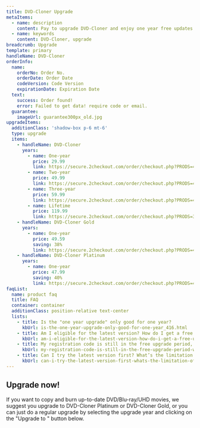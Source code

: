 ```yaml
---
title: DVD-Cloner Upgrade
metaItems:
  - name: description
    content: Pay to upgrade DVD-Cloner and enjoy one year free updates.
  - name: keywords
    content: DVD-Cloner, upgrade
breadcrumb: Upgrade
template: primary 
handleName: DVD-Cloner 
orderInfo:
  name:
    orderNo: Order No.
    orderDate: Order Date
    codeVersion: Code Version
    expirationDate: Expiration Date
  text:  
    success: Order found!
    error: Failed to get data! require code or email.
  guarantee:
    imageUrl: guarantee300px_old.jpg
upgradeItems:
  additionClass: 'shadow-box p-6 mt-6'
  type: upgrade
  items:
    - handleName: DVD-Cloner
      years:
        - name: One-year
          price: 29.99
          link: https://secure.2checkout.com/order/checkout.php?PRODS=4537838&QTY=1&CART=1&CARD=1&ADDITIONAL_acode[4537838]=      
        - name: Two-year
          price: 49.99
          link: https://secure.2checkout.com/order/checkout.php?PRODS=4537839&QTY=1&CART=1&CARD=1&ADDITIONAL_acode[4537839]=   
        - name: Three-year
          price: 59.99
          link: https://secure.2checkout.com/order/checkout.php?PRODS=4537840&QTY=1&CART=1&CARD=1&ADDITIONAL_acode[4537840]=     
        - name: Lifetime
          price: 119.99
          link: https://secure.2checkout.com/order/checkout.php?PRODS=37849114&QTY=1&CART=1&CARD=1&ADDITIONAL_acode[37849114]=  
    - handleName: DVD-Cloner Gold
      years:
        - name: One-year
          price: 49.59
          saving: 38%
          link: https://secure.2checkout.com/order/checkout.php?PRODS=4611015&QTY=1&CART=1&COUPON=b3v03kn
    - handleName: DVD-Cloner Platinum
      years:
        - name: One-year
          price: 47.99
          saving: 40%
          link: https://secure.2checkout.com/order/checkout.php?PRODS=4537842&QTY=1&CART=1&COUPON=ssv23fahg   
faqList:
  name: product faq
  title: FAQ
  container: container
  additionClass: position-relative text-center
  lists:
    - title: Is the "one year upgrade" only good for one year?
      kbUrl: is-the-one-year-upgrade-only-good-for-one-year_416.html
    - title: Am I eligible for the latest version? How do I get a free upgrade?
      kbUrl: am-i-eligible-for-the-latest-version-how-do-i-get-a-free-upgrade_417.html
    - title: My registration code is still in the free upgrade period, why did your system want to charge me again?
      kbUrl: my-registration-code-is-still-in-the-free-upgrade-period-why-did-your-system-want-to-charge-me-again_421.html
    - title: Can I try the latest version first? What’s the limitation of the free trial version?
      kbUrl: can-i-try-the-latest-version-first-whats-the-limitation-of-the-free-trial-version_415.html              
---
```


## Upgrade now! 

If you want to copy and burn up-to-date DVD/Blu-ray/UHD movies, we suggest you upgrade to DVD-Cloner Platinum or DVD-Cloner Gold, or you can just do a regular upgrade by selecting the upgrade year and clicking on the "Upgrade to  **<item-info :handlename="handleName"></item-info>**" button below.